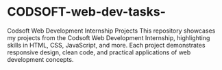 # CODSOFT-web-dev-tasks-
Codsoft Web Development Internship Projects This repository showcases my projects from the Codsoft Web Development Internship, highlighting skills in HTML, CSS, JavaScript, and more. Each project demonstrates responsive design, clean code, and practical applications of web development concepts.
